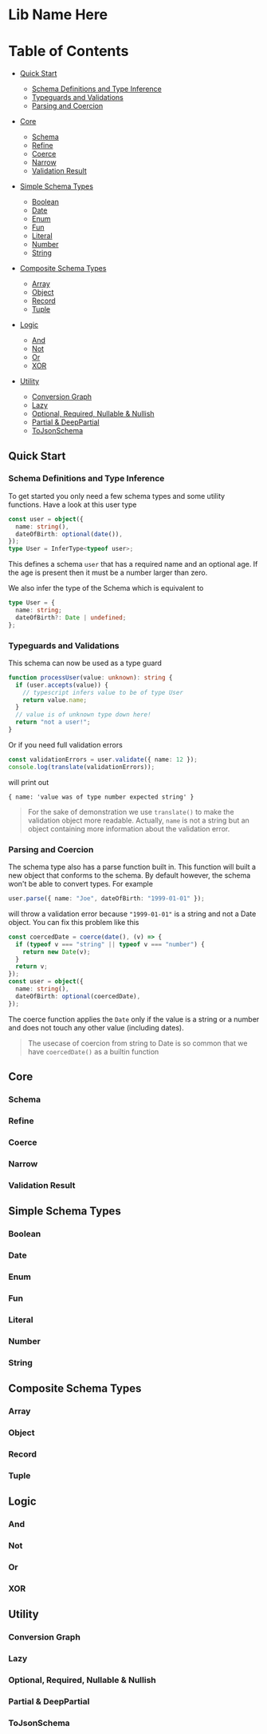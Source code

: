# Lib Name Here

# Table of Contents

- [Quick Start](#quick-start)

  - [Schema Definitions and Type Inference](#schema-definitions-and-type-inference)
  - [Typeguards and Validations](#typeguards-and-validations)
  - [Parsing and Coercion](#parsing-and-coercion)

- [Core](#core)

  - [Schema](#schema)
  - [Refine](#refine)
  - [Coerce](#coerce)
  - [Narrow](#narrow)
  - [Validation Result](#validation-result)

- [Simple Schema Types](#simple-schema-types)

  - [Boolean](#boolean)
  - [Date](#date)
  - [Enum](#enum)
  - [Fun](#fun)
  - [Literal](#literal)
  - [Number](#number)
  - [String](#string)

- [Composite Schema Types](#composite-schema-types)

  - [Array](#array)
  - [Object](#object)
  - [Record](#record)
  - [Tuple](#tuple)

- [Logic](#logic)

  - [And](#and)
  - [Not](#not)
  - [Or](#or)
  - [XOR](#xor)

- [Utility](#utility)
  - [Conversion Graph](#conversion-graph)
  - [Lazy](#lazy)
  - [Optional, Required, Nullable & Nullish](#optional-required-nullable--nullish)
  - [Partial & DeepPartial](#partial--deeppartial)
  - [ToJsonSchema](#tojsonschema)

## Quick Start

### Schema Definitions and Type Inference

To get started you only need a few schema types and some utility functions. Have a look at this user type

```ts
const user = object({
  name: string(),
  dateOfBirth: optional(date()),
});
type User = InferType<typeof user>;
```

This defines a schema `user` that has a required name and an optional age. If the age is present then it must be a number larger than zero.

We also infer the type of the Schema which is equivalent to

```ts
type User = {
  name: string;
  dateOfBirth?: Date | undefined;
};
```

### Typeguards and Validations

This schema can now be used as a type guard

```ts
function processUser(value: unknown): string {
  if (user.accepts(value)) {
    // typescript infers value to be of type User
    return value.name;
  }
  // value is of unknown type down here!
  return "not a user!";
}
```

Or if you need full validation errors

```ts
const validationErrors = user.validate({ name: 12 });
console.log(translate(validationErrors));
```

will print out

```
{ name: 'value was of type number expected string' }
```

> For the sake of demonstration we use `translate()` to make the validation object more readable. Actually, `name` is not a string but an object containing more information about the validation error.

### Parsing and Coercion

The schema type also has a parse function built in. This function will built a new object that conforms to the schema. By default however, the schema won't be able to convert types. For example

```ts
user.parse({ name: "Joe", dateOfBirth: "1999-01-01" });
```

will throw a validation error because `"1999-01-01"` is a string and not a Date object. You can fix this problem like this

```ts
const coercedDate = coerce(date(), (v) => {
  if (typeof v === "string" || typeof v === "number") {
    return new Date(v);
  }
  return v;
});
const user = object({
  name: string(),
  dateOfBirth: optional(coercedDate),
});
```

The coerce function applies the `Date` only if the value is a string or a number and does not touch any other value (including dates).

> The usecase of coercion from string to Date is so common that we have `coercedDate()` as a builtin function

## Core

### Schema

### Refine

### Coerce

### Narrow

### Validation Result

## Simple Schema Types

### Boolean

### Date

### Enum

### Fun

### Literal

### Number

### String

## Composite Schema Types

### Array

### Object

### Record

### Tuple

## Logic

### And

### Not

### Or

### XOR

## Utility

### Conversion Graph

### Lazy

### Optional, Required, Nullable & Nullish

### Partial & DeepPartial

### ToJsonSchema
